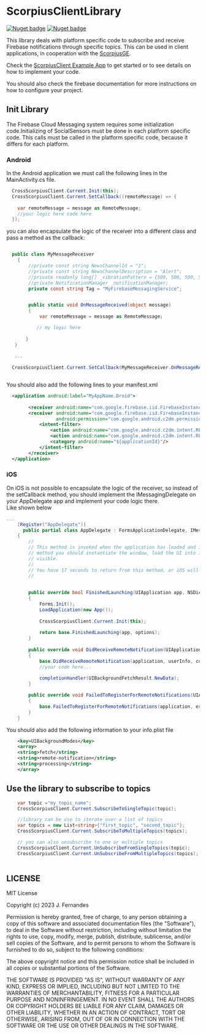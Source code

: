 # ScorpiusClientLibrary

[![Nuget badge](https://img.shields.io/nuget/v/ScorpiusClientLibrary)](https://www.nuget.org/packages/ScorpiusClientLibrary)
[![Nuget badge](https://img.shields.io/nuget/dt/ScorpiusClientLibrary)](https://www.nuget.org/packages/ScorpiusClientLibrary)

This library deals with platform specific code to subscribe and receive Firebase notifications through specific topics.
This can be used in client applications, in cooperation with the [ScorpiusGE](https://github.com/jmSfernandes/ScorpiusGE).

Check the [ScorpiusClient Example App](https://github.com/jmSfernandes/ScorpiusClient) to get started or to see details on how to implement your code. 

You should also check the firebase documentation for more instructions on how to configure your project.

## Init Library

The Firebase Cloud Messaging system requires some initialization code.Initializing  of SocialSensors must be done in each platform specific code.
This calls must be called in the platform specific code, because it differs for each platform.

### Android

In the Android application we must call the following lines in the MainActivity.cs file.

````csharp
  CrossScorpiusClient.Current.Init(this);
  CrossScorpiusClient.Current.SetCallback((remoteMessage) => {
     
    var remoteMessage = message as RemoteMessage;
    //your logic here code here 
  });

````

you can also encapsulate the logic of the receiver into a different class and pass a method as the callback:

````csharp

  public class MyMessageReceiver
    {
        //private const string NewsChannelId = "1";
        //private const string NewsChannelDescription = "Alert";
        //private readonly long[] _vibrationPattern = {500, 500, 500, 500, 500, 500, 500, 500, 500};
        //private NotificationManager _notificationManager;
        private const string Tag = "MyFirebaseMessagingService";


        public static void OnMessageReceived(object message)
        {
            var remoteMessage = message as RemoteMessage;

           // my logic here
    
       }
   }
   
   ...
  
  CrossScorpiusClient.Current.SetCallback(MyMessageReceiver.OnMessageReceive);



````

You should also add the following lines to your manifest.xml

````xml
  <application android:label="MyAppName.Droid">
  
        <receiver android:name="com.google.firebase.iid.FirebaseInstanceIdInternalReceiver" android:exported="false"/>
        <receiver android:name="com.google.firebase.iid.FirebaseInstanceIdReceiver" android:exported="true"
                  android:permission="com.google.android.c2dm.permission.SEND">
            <intent-filter>
                <action android:name="com.google.android.c2dm.intent.RECEIVE"/>
                <action android:name="com.google.android.c2dm.intent.REGISTRATION"/>
                <category android:name="${applicationId}"/>
            </intent-filter>
        </receiver>
  </application>

````


### iOS

On iOS is not possible to encapsulate the logic of the receiver, so instead of the setCallback method, you should implement the IMessagingDelegate on your AppDelegate app and implement your code logic there.  
Like shown below

```csharp
...
    [Register("AppDelegate")]
      public partial class AppDelegate : FormsApplicationDelegate, IMessagingDelegate
    {
        //
        // This method is invoked when the application has loaded and is ready to run. In this 
        // method you should instantiate the window, load the UI into it and then make the window
        // visible.
        //
        // You have 17 seconds to return from this method, or iOS will terminate your application.
        //
       

        public override bool FinishedLaunching(UIApplication app, NSDictionary options)
        {
            Forms.Init();
            LoadApplication(new App());
            
            CrossScorpiusClient.Current.Init(this);
            
            return base.FinishedLaunching(app, options);
        }
        
        public override void DidReceiveRemoteNotification(UIApplication application, NSDictionary userInfo, Action<UIBackgroundFetchResult> completionHandler)
        {
            base.DidReceiveRemoteNotification(application, userInfo, completionHandler);
            //your code here...
            
            completionHandler(UIBackgroundFetchResult.NewData);
        }

        public override void FailedToRegisterForRemoteNotifications(UIApplication application, NSError error)
        {
            base.FailedToRegisterForRemoteNotifications(application, error);
        }
    }

```

You should also add the following information to your info.plist file
````xml
    <key>UIBackgroundModes</key>
    <array>
    <string>fetch</string>
    <string>remote-notification</string>
    <string>processing</string>
    </array>

````


## Use the library to subscribe to topics

````csharp
    var topic ="my_topic_name"; 
    CrossScorpiusClient.Current.SubscribeToSingleTopic(topic);

    //library can be use to iterate over a list of topics
    var topics = new List<string>{"first_topic", "second_topic"};
    CrossScorpiusClient.Current.SubscribeToMultipleTopics(topics);

    // you can also unsubscribe to one or multiple topics
    CrossScorpiusClient.Current.UnSubscribeFromSingleTopics(topic);
    CrossScorpiusClient.Current.UnSubscribeFromMultipleTopics(topics);
        
````

## LICENSE
MIT License

Copyright (c) 2023 J. Fernandes

Permission is hereby granted, free of charge, to any person obtaining a copy
of this software and associated documentation files (the "Software"), to deal
in the Software without restriction, including without limitation the rights
to use, copy, modify, merge, publish, distribute, sublicense, and/or sell
copies of the Software, and to permit persons to whom the Software is
furnished to do so, subject to the following conditions:

The above copyright notice and this permission notice shall be included in all
copies or substantial portions of the Software.

THE SOFTWARE IS PROVIDED "AS IS", WITHOUT WARRANTY OF ANY KIND, EXPRESS OR
IMPLIED, INCLUDING BUT NOT LIMITED TO THE WARRANTIES OF MERCHANTABILITY,
FITNESS FOR A PARTICULAR PURPOSE AND NONINFRINGEMENT. IN NO EVENT SHALL THE
AUTHORS OR COPYRIGHT HOLDERS BE LIABLE FOR ANY CLAIM, DAMAGES OR OTHER
LIABILITY, WHETHER IN AN ACTION OF CONTRACT, TORT OR OTHERWISE, ARISING FROM,
OUT OF OR IN CONNECTION WITH THE SOFTWARE OR THE USE OR OTHER DEALINGS IN THE
SOFTWARE.
